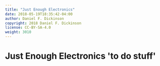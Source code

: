 ```yaml
---
title: "Just Enough Electronics"
date: 2018-05-19T18:35:42-04:00
author: Daniel F. Dickinson
copyright: 2018 Daniel F. Dickinson
license: CC-BY-SA-4.0
weight: 3010
---
```


# Just Enough Electronics 'to do stuff'
